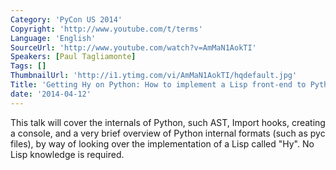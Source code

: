 ```yaml
---
Category: 'PyCon US 2014'
Copyright: 'http://www.youtube.com/t/terms'
Language: 'English'
SourceUrl: 'http://www.youtube.com/watch?v=AmMaN1AokTI'
Speakers: [Paul Tagliamonte]
Tags: []
ThumbnailUrl: 'http://i1.ytimg.com/vi/AmMaN1AokTI/hqdefault.jpg'
Title: 'Getting Hy on Python: How to implement a Lisp front-end to Python'
date: '2014-04-12'
---
```

This talk will cover the internals of Python, such AST, Import hooks, creating a console, and a very brief overview of Python internal formats (such as pyc files), by way of looking over the implementation of a Lisp called "Hy". No Lisp knowledge is required.